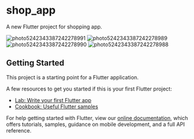 # shop_app

A new Flutter project for shopping app.

![photo5242343387242278991](https://user-images.githubusercontent.com/47213979/97276178-8814c180-183f-11eb-9ab8-5e9be38ce826.jpg)
![photo5242343387242278989](https://user-images.githubusercontent.com/47213979/97276228-96fb7400-183f-11eb-8e66-c950ae172a9a.jpg)
![photo5242343387242278990](https://user-images.githubusercontent.com/47213979/97276231-97940a80-183f-11eb-86c0-8ff559eefdf5.jpg)
![photo5242343387242278988](https://user-images.githubusercontent.com/47213979/97276232-97940a80-183f-11eb-94a1-d0c60a1979ba.jpg)

## Getting Started

This project is a starting point for a Flutter application.

A few resources to get you started if this is your first Flutter project:

- [Lab: Write your first Flutter app](https://flutter.dev/docs/get-started/codelab)
- [Cookbook: Useful Flutter samples](https://flutter.dev/docs/cookbook)

For help getting started with Flutter, view our
[online documentation](https://flutter.dev/docs), which offers tutorials,
samples, guidance on mobile development, and a full API reference.
